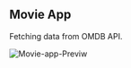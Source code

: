 ## Movie App 

Fetching data from OMDB API.

![Movie-app-Previw](https://user-images.githubusercontent.com/77967955/192505727-434149ad-aeeb-4b8f-a0f4-dac78d762144.png)

